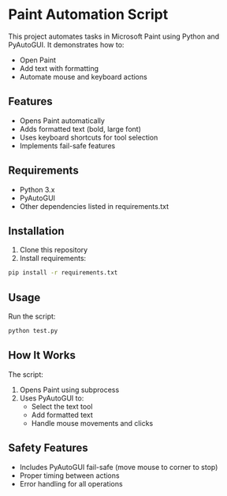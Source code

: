 # Paint Automation Script

This project automates tasks in Microsoft Paint using Python and PyAutoGUI. It demonstrates how to:
- Open Paint
- Add text with formatting
- Automate mouse and keyboard actions

## Features
- Opens Paint automatically
- Adds formatted text (bold, large font)
- Uses keyboard shortcuts for tool selection
- Implements fail-safe features

## Requirements
- Python 3.x
- PyAutoGUI
- Other dependencies listed in requirements.txt

## Installation
1. Clone this repository
2. Install requirements:
```bash
pip install -r requirements.txt
```

## Usage
Run the script:
```bash
python test.py
```

## How It Works
The script:
1. Opens Paint using subprocess
2. Uses PyAutoGUI to:
   - Select the text tool
   - Add formatted text
   - Handle mouse movements and clicks

## Safety Features
- Includes PyAutoGUI fail-safe (move mouse to corner to stop)
- Proper timing between actions
- Error handling for all operations 